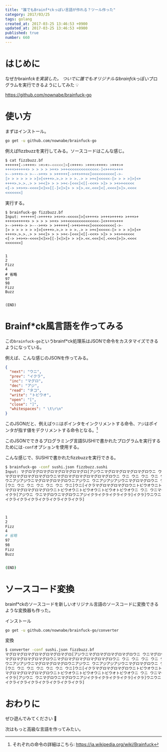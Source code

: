 ```yaml
---
title: "誰でもBrainf*ckっぽい言語が作れる？ツール作った"
category: 2017/03/25
tags: golang
created_at: 2017-03-25 13:46:53 +0900
updated_at: 2017-03-25 13:46:53 +0900
published: true
number: 660
---
```


# はじめに
なぜかbrainf*ckを実装した。
ついでに誰でもオリジナルなbrainf*ckっぽいプログラムを実行できるようにしてみた :bulb: 

https://github.com/nownabe/brainfuck-go

# 使い方
まずはインストール。

```bash
go get -u github.com/nownabe/brainfuck-go
```

例えばfizzbuzzを実行してみる。ソースコードはこんな感じ。

```bash
$ cat fizzbuzz.bf
++++++[->++++> >+>+>-<<<<<]>[<++++> >+++>++++> >+++>+
++++>+++++> > > > > >++> >++<<<<<<<<<<<<<<-]<++++>+++
>-->+++>-> >--->++> > >+++++[->++>++<<]<<<<<<<<<<[->-
[> > > > > > >]>[<+++>.>.> > > >..> > >+<]<<<<<-[> > > >]>[<+
++++>.>.>..> > >+<]> > > >+<-[<<<]<[[-<<+> >]> > >+>+<<<<<
<[-> >+>+>-<<<<]<]>>[[-]<]>[> > >[>.<<.<<<]<[.<<<<]>]>.<<<<
<<<<<<<]
```

実行する。

```
$ brainfuck-go fizzbuzz.bf
Input: ++++++[->++++> >+>+>-<<<<<]>[<++++> >+++>++++> >+++>+
++++>+++++> > > > > >++> >++<<<<<<<<<<<<<<-]<++++>+++
>-->+++>-> >--->++> > >+++++[->++>++<<]<<<<<<<<<<[->-
[> > > > > > >]>[<+++>.>.> > > >..> > >+<]<<<<<-[> > > >]>[<+
++++>.>.>..> > >+<]> > > >+<-[<<<]<[[-<<+> >]> > >+>+<<<<<
<[-> >+>+>-<<<<]<]>>[[-]<]>[> > >[>.<<.<<<]<[.<<<<]>]>.<<<<
<<<<<<<]


1
2
Fizz
4
# 省略
97
98
Fizz
Buzz


(END)
```

# Brainf*ck風言語を作ってみる
この`brainfuck-go`というbrainf*ck処理系はJSONで命令をカスタマイズできるようになっている。

例えば、こんな感じのJSONを作ってみる。

```json:sushi.json
{
  "next": "ウニ",
  "prev": "イクラ",
  "inc": "マグロ",
  "dec": "アジ",
  "read": "タコ",
  "write": "トビウオ",
  "open": "[",
  "close": "]",
  "whitespaces": " \t\r\n"
}
```

このJSONだと、例えば`ウニ`はポインタをインクリメントする命令、`アジ`はポインタが指す値をデクリメントする命令となる。[^1]

[^1]: それぞれの命令の詳細はこちら: https://ja.wikipedia.org/wiki/Brainfuck

このJSONでできるプログラミング言語SUSHIで書かれたプログラムを実行するためには`-conf`オプションを使用する。

こんな感じで、SUSHIで書かれたfizzbuzzを実行できる。

```bash
$ brainfuck-go -conf sushi.json fizzbuzz.sushi
Input: マグロマグロマグロマグロマグロマグロ[アジウニマグロマグロマグロマグロウニ ウニマグロウニマグロウニアジイクライクライクライクライクラ]ウニ[イクラマグロマグロマグロマグロウニ ウニマグロマグロマグロウニマグロマグロマグロマグロウニ ウニマグロマグロマグロウニマグロ
マグロマグロマグロマグロウニマグロマグロマグロマグロマグロウニ ウニ ウニ ウニ ウニ ウニマグロマグロウニ ウニマグロマグロイクライクライクライクライクライクライクライクライクライクライクライクライクライクラアジ]イクラマグロマグロマグロマグロウニマグロマグロマグロ
ウニアジアジウニマグロマグロマグロウニアジウニ ウニアジアジアジウニマグロマグロウニ ウニ ウニマグロマグロマグロマグロマグロ[アジウニマグロマグロウニマグロマグロイクライクラ]イクライクライクライクライクライクライクライクライクライクラ[アジウニアジ
[ウニ ウニ ウニ ウニ ウニ ウニ ウニ]ウニ[イクラマグロマグロマグロウニトビウオウニトビウオウニ ウニ ウニ ウニトビウオトビウオウニ ウニ ウニマグロイクラ]イクライクライクライクライクラアジ[ウニ ウニ ウニ ウニ]ウニ[イクラマグロ
マグロマグロマグロマグロウニトビウオウニトビウオウニトビウオトビウオウニ ウニ ウニマグロイクラ]ウニ ウニ ウニ ウニマグロイクラアジ[イクライクライクラ]イクラ[[アジイクライクラマグロウニ ウニ]ウニ ウニ ウニマグロウニマグロイクライクライクライクライクラ
イクラ[アジウニ ウニマグロウニマグロウニアジイクライクライクライクラ]イクラ]ウニウニ[[アジ]イクラ]ウニ[ウニ ウニ ウニ[ウニトビウオイクライクラトビウオイクライクライクラ]イクラ[トビウオイクライクライクライクラ]ウニ]ウニトビウオイクライクライクライクラ
イクライクライクライクライクライクライクラ]



1
2
Fizz
4
# 省略
97
98
Fizz
Buzz


(END)
```

# ソースコード変換
brainf*ckのソースコードを新しいオリジナル言語のソースコードに変換できるような変換器も作った。

インストール

```bash
go get -u github.com/nownabe/brainfuck-go/converter
```

変換

```bash
$ converter -conf sushi.json fizzbuzz.bf
マグロマグロマグロマグロマグロマグロ[アジウニマグロマグロマグロマグロウニ ウニマグロウニマグロウニアジイクライクライクライクライクラ]ウニ[イクラマグロマグロマグロマグロウニ ウニマグロマグロマグロウニマグロマグロマグロマグロウニ ウニマグロマグロマグロウニマグロ
マグロマグロマグロマグロウニマグロマグロマグロマグロマグロウニ ウニ ウニ ウニ ウニ ウニマグロマグロウニ ウニマグロマグロイクライクライクライクライクライクライクライクライクライクライクライクライクライクラアジ]イクラマグロマグロマグロマグロウニマグロマグロマグロ
ウニアジアジウニマグロマグロマグロウニアジウニ ウニアジアジアジウニマグロマグロウニ ウニ ウニマグロマグロマグロマグロマグロ[アジウニマグロマグロウニマグロマグロイクライクラ]イクライクライクライクライクライクライクライクライクライクラ[アジウニアジ
[ウニ ウニ ウニ ウニ ウニ ウニ ウニ]ウニ[イクラマグロマグロマグロウニトビウオウニトビウオウニ ウニ ウニ ウニトビウオトビウオウニ ウニ ウニマグロイクラ]イクライクライクライクライクラアジ[ウニ ウニ ウニ ウニ]ウニ[イクラマグロ
マグロマグロマグロマグロウニトビウオウニトビウオウニトビウオトビウオウニ ウニ ウニマグロイクラ]ウニ ウニ ウニ ウニマグロイクラアジ[イクライクライクラ]イクラ[[アジイクライクラマグロウニ ウニ]ウニ ウニ ウニマグロウニマグロイクライクライクライクライクラ
イクラ[アジウニ ウニマグロウニマグロウニアジイクライクライクライクラ]イクラ]ウニウニ[[アジ]イクラ]ウニ[ウニ ウニ ウニ[ウニトビウオイクライクラトビウオイクライクライクラ]イクラ[トビウオイクライクライクライクラ]ウニ]ウニトビウオイクライクライクライクラ
イクライクライクライクライクライクライクラ]
```

# おわりに
ぜひ遊んでみてください :star2: 

次はもっと高級な言語を作ってみたい。
